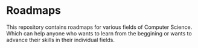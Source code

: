 # Roadmaps

This repository contains roadmaps for various fields of Computer Science. Which can help anyone who wants to learn from the beggining or wants to advance their skills in their individual fields.
